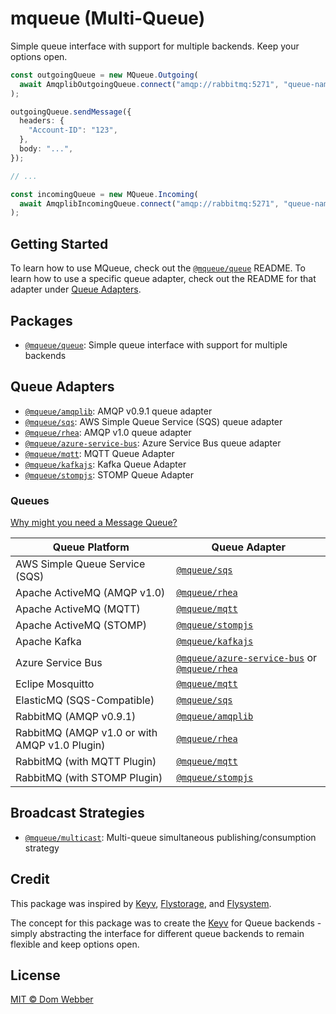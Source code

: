 # mqueue (Multi-Queue)

Simple queue interface with support for multiple backends. Keep your options
open.

```ts
const outgoingQueue = new MQueue.Outgoing(
  await AmqplibOutgoingQueue.connect("amqp://rabbitmq:5271", "queue-name"),
);

outgoingQueue.sendMessage({
  headers: {
    "Account-ID": "123",
  },
  body: "...",
});

// ...

const incomingQueue = new MQueue.Incoming(
  await AmqplibIncomingQueue.connect("amqp://rabbitmq:5271", "queue-name"),
);
```

## Getting Started

To learn how to use MQueue, check out the [`@mqueue/queue`][] README. To learn
how to use a specific queue adapter, check out the README for that adapter under
[Queue Adapters](#queue-adapters).

## Packages

- [`@mqueue/queue`][]: Simple queue interface with support for multiple backends

## Queue Adapters

- [`@mqueue/amqplib`][]: AMQP v0.9.1 queue adapter
- [`@mqueue/sqs`][]: AWS Simple Queue Service (SQS) queue adapter
- [`@mqueue/rhea`][]: AMQP v1.0 queue adapter
- [`@mqueue/azure-service-bus`][]: Azure Service Bus queue adapter
- [`@mqueue/mqtt`][]: MQTT Queue Adapter
- [`@mqueue/kafkajs`][]: Kafka Queue Adapter
- [`@mqueue/stompjs`][]: STOMP Queue Adapter

### Queues

[Why might you need a Message Queue?](https://blog.bytebytego.com/p/why-do-we-need-a-message-queue)

| Queue Platform                                | Queue Adapter                                         |
| --------------------------------------------- | ----------------------------------------------------- |
| AWS Simple Queue Service (SQS)                | [`@mqueue/sqs`][]                                     |
| Apache ActiveMQ (AMQP v1.0)                   | [`@mqueue/rhea`][]                                    |
| Apache ActiveMQ (MQTT)                        | [`@mqueue/mqtt`][]                                    |
| Apache ActiveMQ (STOMP)                       | [`@mqueue/stompjs`][]                                 |
| Apache Kafka                                  | [`@mqueue/kafkajs`][]                                 |
| Azure Service Bus                             | [`@mqueue/azure-service-bus`][] or [`@mqueue/rhea`][] |
| Eclipe Mosquitto                              | [`@mqueue/mqtt`][]                                    |
| ElasticMQ (SQS-Compatible)                    | [`@mqueue/sqs`][]                                     |
| RabbitMQ (AMQP v0.9.1)                        | [`@mqueue/amqplib`][]                                 |
| RabbitMQ (AMQP v1.0 or with AMQP v1.0 Plugin) | [`@mqueue/rhea`][]                                    |
| RabbitMQ (with MQTT Plugin)                   | [`@mqueue/mqtt`][]                                    |
| RabbitMQ (with STOMP Plugin)                  | [`@mqueue/stompjs`][]                                 |

## Broadcast Strategies

- [`@mqueue/multicast`][]: Multi-queue simultaneous publishing/consumption
  strategy

[`@mqueue/queue`]:
  https://github.com/domwebber/mqueue/blob/main/packages/queue/README.md
[`@mqueue/amqplib`]:
  https://github.com/domwebber/mqueue/blob/main/packages/amqplib/README.md
[`@mqueue/sqs`]:
  https://github.com/domwebber/mqueue/blob/main/packages/sqs/README.md
[`@mqueue/rhea`]:
  https://github.com/domwebber/mqueue/blob/main/packages/rhea/README.md
[`@mqueue/azure-service-bus`]:
  https://github.com/domwebber/mqueue/blob/main/packages/azure-service-bus/README.md
[`@mqueue/mqtt`]:
  https://github.com/domwebber/mqueue/blob/main/packages/mqtt/README.md
[`@mqueue/kafkajs`]:
  https://github.com/domwebber/mqueue/blob/main/packages/kafkajs/README.md
[`@mqueue/stompjs`]:
  https://github.com/domwebber/mqueue/blob/main/packages/stompjs/README.md
[`@mqueue/multicast`]:
  https://github.com/domwebber/mqueue/blob/main/packages/multicast/README.md

## Credit

This package was inspired by [Keyv](https://github.com/jaredwray/keyv),
[Flystorage](https://github.com/duna-oss/flystorage), and
[Flysystem](https://flysystem.thephpleague.com).

The concept for this package was to create the
[Keyv](https://github.com/jaredwray/keyv) for Queue backends - simply
abstracting the interface for different queue backends to remain flexible and
keep options open.

## License

[MIT © Dom Webber](./LICENSE)
